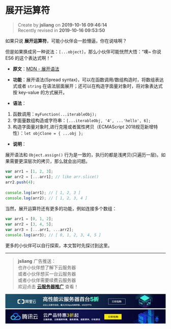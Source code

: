 展开运算符
===

> Create by **jsliang** on **2019-10-16 09:46:14**  
> Recently revised in **2019-10-16 09:53:50**

如果只说 **展开运算符**，可能小伙伴会一脸懵逼，你在说啥啊？

但是如果换成另一种说法：`[...object]`，那么小伙伴可能恍然大悟：“噢~ 你说 ES6 的这个表达式啊！”

* **原文**：[MDN - 展开语法](https://developer.mozilla.org/zh-CN/docs/Web/JavaScript/Reference/Operators/Spread_syntax)

* **功能**：展开语法(Spread syntax)，可以在函数调用/数组构造时，将数组表达式或者 `string` 在语法层面展开；还可以在构造字面量对象时，将对象表达式按 key-value 的方式展开。

* **语法**：

1. 函数调用：`myFunction(...iterableObj);`
2. 字面量数组构造或字符串：`[...iterableObj, '4', ...'hello', 6];`
3. 构造字面量对象时,进行克隆或者属性拷贝（ECMAScript 2018规范新增特性）：`let objClone = { ...obj };`

* **说明**：

展开语法和 `Object.assign()` 行为是一致的，执行的都是浅拷贝(只遍历一层)。如果需要更深层次的拷贝，那么就会出问题。

```js
var arr1 = [1, 2, 3];
var arr2 = [...arr1]; // like arr.slice()
arr2.push(4); 

console.log(arr1); // [ 1, 2, 3 ]
console.log(arr2); // [ 1, 2, 3, 4 ]
```

当然，展开运算符还有更多的功能，例如连接多个数组：

```js
var arr1 = [0, 1, 2];
var arr2 = [3, 4, 5];
var arr3 = [...arr1, ...arr2];
console.log(arr3); // [ 0, 1, 2, 3, 4, 5 ]
```

更多的小伙伴可以自行探索，本文暂时先探讨到这里。

---

> **jsliang** 广告推送：  
> 也许小伙伴想了解下云服务器  
> 或者小伙伴想买一台云服务器  
> 或者小伙伴需要续费云服务器  
> 欢迎点击 **[云服务器推广](https://github.com/LiangJunrong/document-library/blob/master/other-library/Monologue/%E7%A8%B3%E9%A3%9F%E8%89%B0%E9%9A%BE.md)** 查看！

[![图](../../../../public-repertory/img/z-small-seek-ali-3.jpg)](https://promotion.aliyun.com/ntms/act/qwbk.html?userCode=w7hismrh)
[![图](../../../../public-repertory/img/z-small-seek-tencent-2.jpg)](https://cloud.tencent.com/redirect.php?redirect=1014&cps_key=49f647c99fce1a9f0b4e1eeb1be484c9&from=console)

